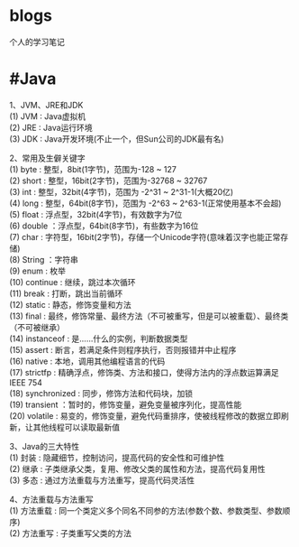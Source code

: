 # blogs  
个人的学习笔记  

#  #Java
1、JVM、JRE和JDK  
(1) JVM : Java虚拟机  
(2) JRE : Java运行环境  
(3) JDK : Java开发环境(不止一个，但Sun公司的JDK最有名)

2、常用及生僻关键字  
(1) byte : 整型，8bit(1字节)，范围为-128 ~ 127  
(2) short : 整型，16bit(2字节)，范围为-32768 ~ 32767  
(3) int : 整型，32bit(4字节)，范围为 -2^31 ~ 2^31-1(大概20亿)  
(4) long : 整型，64bit(8字节)，范围为 -2^63 ~ 2^63-1(正常使用基本不会超)  
(5) float : 浮点型，32bit(4字节)，有效数字为7位  
(6) double ：浮点型，64bit(8字节)，有些数字为16位  
(7) char : 字符型，16bit(2字节)，存储一个Unicode字符(意味着汉字也能正常存储)  
(8) String ：字符串  
(9) enum : 枚举  
(10) continue : 继续，跳过本次循环  
(11) break : 打断，跳出当前循环  
(12) static : 静态，修饰变量和方法  
(13) final : 最终，修饰常量、最终方法（不可被重写，但是可以被重载）、最终类（不可被继承）  
(14) instanceof : 是……什么的实例，判断数据类型  
(15) assert : 断言，若满足条件则程序执行，否则报错并中止程序  
(16) native : 本地，调用其他编程语言的代码  
(17) strictfp : 精确浮点，修饰类、方法和接口，使得方法内的浮点数运算满足 IEEE 754   
(18) synchronized : 同步，修饰方法和代码块，加锁  
(19) transient ：暂时的，修饰变量，避免变量被序列化，提高性能   
(20) volatile : 易变的，修饰变量，避免代码重排序，使被线程修改的数据立即刷新，让其他线程可以读取最新值

3、Java的三大特性  
(1) 封装 : 隐藏细节，控制访问，提高代码的安全性和可维护性  
(2) 继承 : 子类继承父类，复用、修改父类的属性和方法，提高代码复用性  
(3) 多态 : 通过方法重载与方法重写，提高代码灵活性  

4、方法重载与方法重写  
(1) 方法重载 : 同一个类定义多个同名不同参的方法(参数个数、参数类型、参数顺序)  
(2) 方法重写 : 子类重写父类的方法
